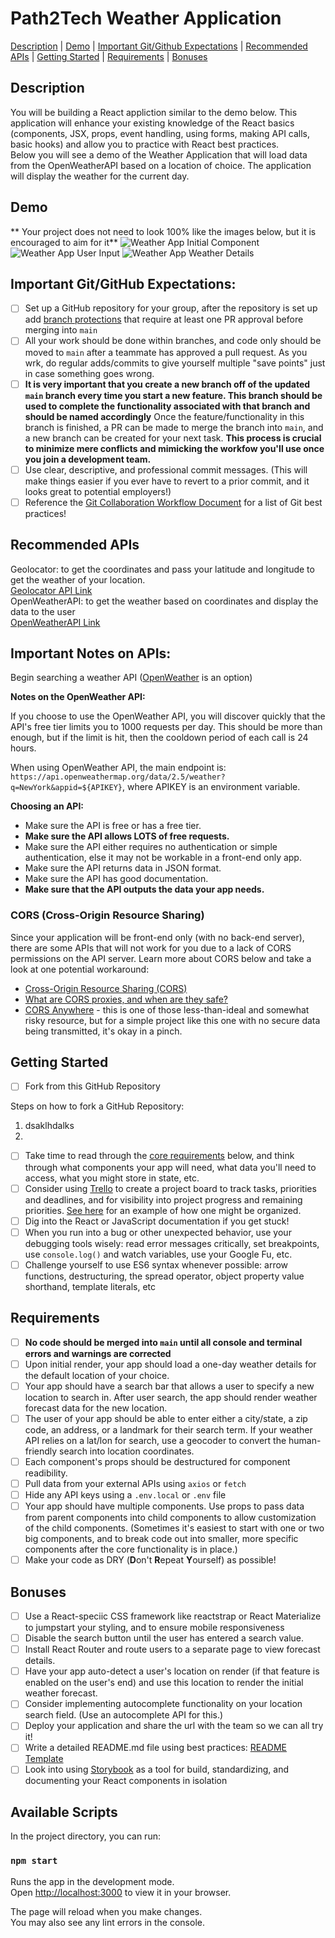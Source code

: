# Path2Tech Weather Application

[Description](#description) | [Demo](#demo) | [Important Git/Github Expectations](#important-gitgithub-expectations) | [Recommended APIs](#recommended-apis) | [Getting Started](#getting-started) | [Requirements](#getting-started) | [Bonuses](#bonuses)

## Description

You will be building a React appliction similar to the demo below. This application will enhance your existing knowledge of the React basics (components, JSX, props, event handling, using forms, making API calls, basic hooks) and allow you to practice with React best practices.
<br>
Below you will see a demo of the Weather Application that will load data from the OpenWeatherAPI based on a location of choice. The application will display the weather for the current day.

## Demo

** Your project does not need to look 100% like the images below, but it is encouraged to aim for it**
![Weather App Initial Component](weather_image_one.webp "Initial Component")
![Weather App User Input](weather_image_two.webp "User Input")
![Weather App Weather Details](weather_image_three.webp "Weather Details")

## Important Git/GitHub Expectations:

- [ ] Set up a GitHub repository for your group, after the repository is set up add [branch protections](https://docs.github.com/en/enterprise-server@3.2/repositories/configuring-branches-and-merges-in-your-repository/defining-the-mergeability-of-pull-requests/about-protected-branches) that require at least one PR approval before merging into `main`
- [ ] All your work should be done within branches, and code only should be moved to `main` after a teammate has approved a pull request. As you wrk, do regular adds/commits to give yourself multiple "save points" just in case something goes wrong.
- [ ] <strong>It is very important that you create a new branch off of the updated `main` branch every time you start a new feature. This branch should be used to complete the functionality associated with that branch and should be named accordingly</strong> Once the feature/functionality in this branch is finished, a PR can be made to merge the branch into `main`, and a new branch can be created for your next task. <strong>This process is crucial to minimize mere conflicts and mimicking the workfow you'll use once you join a development team.</strong>
- [ ] Use clear, descriptive, and professional commit messages. (This will make things easier if you ever have to revert to a prior commit, and it looks great to potential employers!)
- [ ] Reference the [Git Collaboration Workflow Document](https://github.com/scullenDev/git-collaboration-workflow) for a list of Git best practices!

## Recommended APIs

Geolocator: to get the coordinates and pass your latitude and longitude to get the weather of your location.
<br>
[Geolocator API Link](https://developers.google.com/maps/documentation/geolocation/overview)
<br>
OpenWeatherAPI: to get the weather based on coordinates and display the data to the user
<br>
[OpenWeatherAPI Link](https://openweathermap.org/api)

## Important Notes on APIs:

Begin searching a weather API ([OpenWeather](https://openweathermap.org/api) is an option)

<strong>Notes on the OpenWeather API:</strong>

If you choose to use the OpenWeather API, you will discover quickly that the API's free tier limits you to 1000 requests per day. This should be more than enough, but if the limit is hit, then the cooldown period of each call is 24 hours.

When using OpenWeather API, the main endpoint is: `https://api.openweathermap.org/data/2.5/weather?q=NewYork&appid=${APIKEY}`, where APIKEY is an environment variable.

<strong>Choosing an API:</strong>

- Make sure the API is free or has a free tier.
- <strong>Make sure the API allows LOTS of free requests.</strong>
- Make sure the API either requires no authentication or simple authentication, else it may not be workable in a front-end only app.
- Make sure the API returns data in JSON format.
- Make sure the API has good documentation.
- <strong>Make sure that the API outputs the data your app needs.</strong>

### CORS (Cross-Origin Resource Sharing)

Since your application will be front-end only (with no back-end server), there are some APIs that will not work for you due to a lack of CORS permissions on the API server. Learn more about CORS below and take a look at one potential workaround:

- [Cross-Origin Resource Sharing (CORS)](https://developer.mozilla.org/en-US/docs/Web/HTTP/CORS)
- [What are CORS proxies, and when are they safe?](https://httptoolkit.com/blog/cors-proxies/)
- [CORS Anywhere](https://cors-anywhere.herokuapp.com/corsdemo) - this is one of those less-than-ideal and somewhat risky resource, but for a simple project like this one with no secure data being transmitted, it's okay in a pinch.

## Getting Started

- [ ] Fork from this GitHub Repository

Steps on how to fork a GitHub Repository:
<br>
1. dsaklhdalks
2.
- [ ] Take time to read through the [core requirements](#requirements) below, and think through what components your app will need, what data you'll need to access, what you might store in state, etc.
- [ ] Consider using [Trello](https://trello.com/) to create a project board to track tasks, priorities and deadlines, and for visibility into project progress and remaining priorities. [See here](https://trello.com/b/WjhFXOdJ/demo-project-board) for an example of how one might be organized.
- [ ] Dig into the React or JavaScript documentation if you get stuck!
- [ ] When you run into a bug or other unexpected behavior, use your debugging tools wisely: read error messages critically, set breakpoints, use `console.log()` and watch variables, use your Google Fu, etc.
- [ ] Challenge yourself to use ES6 syntax whenever possible: arrow functions, destructuring, the spread operator, object property value shorthand, template literals, etc

## Requirements

- [ ] <strong>No code should be merged into `main` until all console and terminal errors and warnings are corrected</strong>
- [ ] Upon initial render, your app should load a one-day weather details for the default location of your choice.
- [ ] Your app should have a search bar that allows a user to specify a new location to search in. After user search, the app should render weather forecast data for the new location.
- [ ] The user of your app should be able to enter either a city/state, a zip code, an address, or a landmark for their search term. If your weather API relies on a lat/lon for search, use a geocoder to convert the human-friendly search into location coordinates.
- [ ] Each component's props should be destructured for component readibility.
- [ ] Pull data from your external APIs using `axios` or `fetch`
- [ ] Hide any API keys using a `.env.local` or `.env` file
- [ ] Your app should have multiple components. Use props to pass data from parent components into child components to allow customization of the child components. (Sometimes it's easiest to start with one or two big components, and to break code out into smaller, more specific components after the core functionality is in place.)
- [ ] Make your code as DRY (<strong>D</strong>on't <strong>R</strong>epeat <strong>Y</strong>ourself) as possible!

## Bonuses

- [ ] Use a React-speciic CSS framework like reactstrap or React Materialize to jumpstart your styling, and to ensure mobile responsiveness
- [ ] Disable the search button until the user has entered a search value.
- [ ] Install React Router and route users to a separate page to view forecast details.
- [ ] Have your app auto-detect a user's location on render (if that feature is enabled on the user's end) and use this location to render the initial weather forecast.
- [ ] Consider implementing autocomplete functionality on your location search field. (Use an autocomplete API for this.)
- [ ] Deploy your application and share the url with the team so we can all try it!
- [ ] Write a detailed README.md file using best practices: [README Template](https://gist.github.com/PurpleBooth/109311bb0361f32d87a2)
- [ ] Look into using [Storybook](https://storybook.js.org/docs/get-started/install) as a tool for build, standardizing, and documenting your React components in isolation

## Available Scripts

In the project directory, you can run:

### `npm start`

Runs the app in the development mode.\
Open [http://localhost:3000](http://localhost:3000) to view it in your browser.

The page will reload when you make changes.\
You may also see any lint errors in the console.
